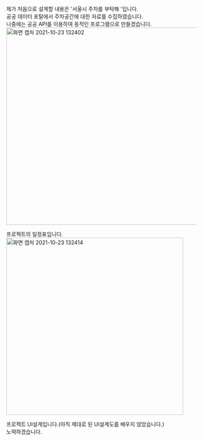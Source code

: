 
제가 처음으로 설계할 내용은 '서울시 주차를 부탁해 '입니다. <br>
공공 데이터 포탈에서 주차공간에 대한 자료를 수집하였습니다.<br>
나중에는 공공 API를 이용하여 동적인 프로그램으로 만들겠습니다. <br>
<img width="521" alt="화면 캡처 2021-10-23 132402" src="https://user-images.githubusercontent.com/79691180/138542218-070eccd9-d97b-437d-af8b-8b07e37a5e09.png"><br>

프로젝트의 일정표입니다. 
<img width="468" alt="화면 캡처 2021-10-23 132414" src="https://user-images.githubusercontent.com/79691180/138542220-055e3427-44a5-4967-973f-06a2a80ab5fc.png"><br>

프로젝트 UI설계입니다.(아직 제대로 된 UI설계도를 배우지 않았습니다.) <br>
노력하겠습니다. 
